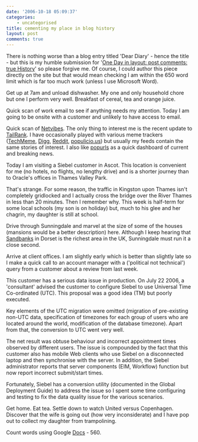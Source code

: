 ```yaml
---
date: '2006-10-18 05:09:37'
categories:
    - uncategorised
title: cementing my place in blog history
layout: post
comments: true
---
```


There is nothing worse than a blog entry titled 'Dear Diary' - hence the
title - but this is my humble submission for '[One Day in
layout: post
comments: true
History](http://www.historymatters.org.uk/output/page96.asp)' so please
forgive me. Of course, I could author this piece directly on the site
but that would mean checking I am within the 650 word limit which is far
too much work (unless I use Microsoft Word).

Get up at 7am and unload dishwasher. My one and only household chore but
one I perform very well. Breakfast of cereal, tea and orange juice.

Quick scan of work email to see if anything needs my attention. Today I
am going to be onsite with a customer and unlikely to have access to
email.

Quick scan of
[Netvibes](http://www.nbrightside.com/blog/2006/05/25/good-vibes-from-netvibes/).
The only thing to interest me is the recent update to
[TailRank](http://blog.tailrank.com/2006/10/tailrank_20_is_.html). I
have occasionally played with various meme trackers
([TechMeme](http://techmeme.com/), [Digg](http://digg.com/),
[Reddit](http://reddit.com/), [populicio.us](http://populicio.us/)) but
usually my feeds contain the same stories of interest. I also like
[popurls](http://popurls.com/) as a quick dashboard of current and
breaking news.

Today I am visiting a Siebel customer in Ascot. This location is
convenient for me (no hotels, no flights, no lengthy drive) and is a
shorter journey than to Oracle's offices in Thames Valley Park.

That's strange. For some reason, the traffic in Kingston upon Thames
isn't completely gridlocked and I actually cross the bridge over the
River Thames in less than 20 minutes. Then I remember why. This week is
half-term for some local schools (my son is on holiday) but, much to his
glee and her chagrin, my daughter is still at school.

Drive through Sunningdale and marvel at the size of some of the houses
(mansions would be a better description) here. Although I keep hearing
that [Sandbanks](http://www.thedorsetpage.com/locations/place/S020.htm)
in Dorset is the richest area in the UK, Sunningdale must run it a close
second.

Arrive at client offices. I am slightly early which is better than
slightly late so I make a quick call to an account manager with a
('political not technical') query from a customer about a review from
last week.

This customer has a serious data issue in production. On July 22 2006, a
'consultant' advised the customer to configure Siebel to use Universal
Time Co-ordinated (UTC). This proposal was a good idea (TM) but poorly
executed.

Key elements of the UTC migration were omitted (migration of
pre-existing non-UTC data, specification of timezones for each group of
users who are located around the world, modification of the database
timezone). Apart from that, the conversion to UTC went very well.

The net result was obtuse behaviour and incorrect appointment times
observed by different users. The issue is compounded by the fact that
this customer also has mobile Web clients who use Siebel on a
disconnected laptop and then synchronise with the server. In addition,
the Siebel administrator reports that server components (EIM, Workflow)
function but now report incorrect submit/start times.

Fortunately, Siebel has a conversion utility (documented in the Global
Deployment Guide) to address the issue so I spent some time configuring
and testing to fix the data quality issue for the various scenarios.

Get home. Eat tea. Settle down to watch United versus Copenhagen.
Discover that the wife is going out (how very inconsiderate) and I have
pop out to collect my daughter from trampolining.

Count words using Google [Docs](http://docs.google.com) - 560.
